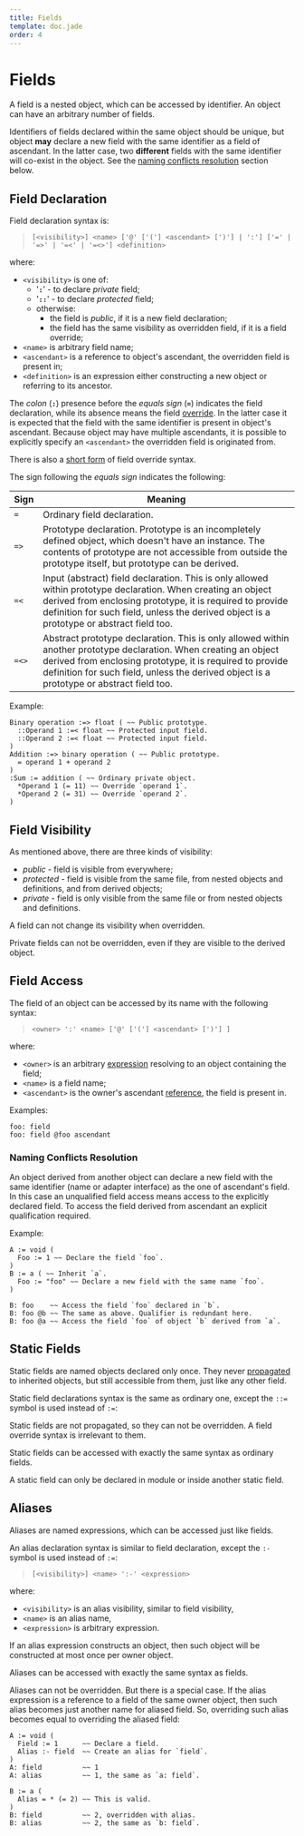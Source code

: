 ```yaml
---
title: Fields
template: doc.jade
order: 4
---
```


Fields
======
<!--
Copyright (C) 2010-2014 Ruslan Lopatin.
Permission is granted to copy, distribute and/or modify this document
under the terms of the GNU Free Documentation License, Version 1.3
or any later version published by the Free Software Foundation;
with no Invariant Sections, no Front-Cover Texts, and no Back-Cover Texts.
A copy of the license is included in the section entitled "GNU
Free Documentation License".
-->

A field is a nested object, which can be accessed by identifier. An object can
have an arbitrary number of fields.

Identifiers of fields declared within the same object should be unique, but
object __may__ declare a new field with the same identifier as a field of
ascendant. In the latter case, two __different__ fields with the same identifier
will co-exist in the object. See the
[naming conflicts resolution](#naming-conflicts-resolution) section below.


Field Declaration
-----------------

Field declaration syntax is:

> `[<visibility>] <name> ['@' ['('] <ascendant> [')'] | ':'] ['=' | '=>' | '=<' | '=<>'] <definition>`

where:

* `<visibility>` is one of:
    * '**`:`**' - to declare _private_ field;
    * '**`::`**' - to declare _protected_ field;
    * otherwise:
        * the field is _public_, if it is a new field declaration;
        * the field has the same visibility as overridden field, if it is a field
          override;
* `<name>` is arbitrary field name;
* `<ascendant>` is a reference to object's ascendant, the overridden field is
  present in;
* `<definition>` is an expression either constructing a new object or referring
  to its ancestor.

The _colon_ (**`:`**) presence before the _equals sign_ (**`=`**) indicates the
field declaration, while its absence means the field [override][]. In the latter
case it is expected that the field with the same identifier is present in
object's ascendant. Because object may have multiple ascendants, it is possible
to explicitly specify an `<ascendant>` the overridden field is originated from.

There is also a [short form][] of field override syntax.

[override]: propagation.html#field-override
[short form]: propagation.html#short-syntax

The sign following the _equals sign_ indicates the following:

| Sign  | Meaning
|-------|---------
| `=`   | Ordinary field declaration.
| `=>`  | Prototype declaration. Prototype is an incompletely defined object, which doesn't have an instance. The contents of prototype are not accessible from outside the prototype itself, but prototype can be derived.
| `=<`  | Input (abstract) field declaration. This is only allowed within prototype declaration. When creating an object derived from enclosing prototype, it is required to provide definition for such field, unless the derived object is a prototype or abstract field too.
| `=<>` | Abstract prototype declaration. This is only allowed within another prototype declaration. When creating an object derived from enclosing prototype, it is required to provide definition for such field, unless the derived object is a prototype or abstract field too.

Example:
```o42a
Binary operation :=> float ( ~~ Public prototype.
  ::Operand 1 :=< float ~~ Protected input field.
  ::Operand 2 :=< float ~~ Protected input field. 
)
Addition :=> binary operation ( ~~ Public prototype.
  = operand 1 + operand 2
)
:Sum := addition ( ~~ Ordinary private object.
  *Operand 1 (= 11) ~~ Override `operand 1`.
  *Operand 2 (= 31) ~~ Override `operand 2`.
)
```

Field Visibility
----------------

As mentioned above, there are three kinds of visibility:

* _public_ - field is visible from everywhere;
* _protected_ - field is visible from the same file, from nested objects and
  definitions, and from derived objects;
* _private_ - field is only visible from the same file or from nested objects
  and definitions.

A field can not change its visibility when overridden.

Private fields can not be overridden, even if they are visible to the derived
object.


Field Access
------------

The field of an object can be accessed by its name with the following syntax:

> `<owner> ':' <name> ['@' ['('] <ascendant> [')'] ]`

where:

* `<owner>` is an arbitrary [expression](/docs/expressions/index.html)
  resolving to an object containing the field;
* `<name>` is a field name;
* `<ascendant>` is the owner's ascendant
  [reference](/docs/expressions/references.html), the field is present in.

Examples:
```o42a
foo: field
foo: field @foo ascendant
```

### Naming Conflicts Resolution ###

An object derived from another object can declare a new field with the same
identifier (name or adapter interface) as  the one of ascendant's field. In this
case an unqualified field access means access to the explicitly declared field.
To access the field derived from ascendant an explicit qualification required.

Example:
```o42a
A := void (
  Foo := 1 ~~ Declare the field `foo`.
)
B := a ( ~~ Inherit `a`.
  Foo := "foo" ~~ Declare a new field with the same name `foo`.
)

B: foo    ~~ Access the field `foo` declared in `b`.
B: foo @b ~~ The same as above. Qualifier is redundant here.
B: foo @a ~~ Access the field `foo` of object `b` derived from `a`.
```

Static Fields
-------------

Static fields are named objects declared only once. They never
[propagated](propagation.html) to inherited objects, but still accessible from
them, just like any other field.

Static field declarations syntax is the same as ordinary one, except the `::=`
symbol is used instead of `:=`:

Static fields are not propagated, so they can not be overridden. A field
override syntax is irrelevant to them.

Static fields can be accessed with exactly the same syntax as ordinary fields.
 
A static field can only be declared in module or inside another static field.


Aliases
-------

Aliases are named expressions, which can be accessed just like fields.

An alias declaration syntax is similar to field declaration, except the `:-`
symbol is used instead of `:=`:

> `[<visibility>] <name> ':-' <expression>`

where:

* `<visibility>` is an alias visibility, similar to field visibility,
* `<name>` is an alias name,
* `<expression>` is arbitrary expression.

If an alias expression constructs an object, then such object will be
constructed at most once per owner object.
 
Aliases can be accessed with exactly the same syntax as fields.

Aliases can not be overridden. But there is a special case. If the alias
expression is a reference to a field of the same owner object, then such alias
becomes just another name for aliased field. So, overriding such alias becomes
equal to overriding the aliased field:
```o42a
A := void (
  Field := 1      ~~ Declare a field.
  Alias :- field  ~~ Create an alias for `field`.
)
A: field          ~~ 1
A: alias          ~~ 1, the same as `a: field`.

B := a (
  Alias = * (= 2) ~~ This is valid.
)
B: field          ~~ 2, overridden with alias.
B: alias          ~~ 2, the same as `b: field`.
```
